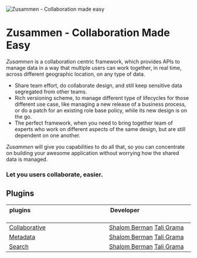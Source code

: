 ![Zusammen - Collaboration made easy](docs/images/zusammen_logo_black.png/?raw=true "Title")
# Zusammen - Collaboration Made Easy

*Zusammen* is a collaboration centric framework, which provides APIs to manage data in a way that multiple users can work together, in real time, across different geographic location, on any type of data. 

* Share team effort, do collaborate design, and still keep sensitive data segregated from other teams. 
* Rich versioning scheme, to manage different type of lifecycles for those different use case, like managing a new release of a business process, or do a patch for an existing role base policy, while its new design is on the go.
* The perfect framework, when you need to bring together team of experts who work on different aspects of the same design, but are still dependent on one another. 
 
*Zusammen* will give you capabilities to do all that, so you can concentrate on building your awesome application without worrying how the shared data is managed. 

### Let you users collaborate, easier.


## Plugins
|plugins                                                                   |Developer                                        |
|--------------------------------------------------------------------------|-------------------------------------------------|
|[Collaborative](https://github.com/open-amdocs/zusammen-collaborative-git)| [Shalom Berman](https://github.com/sybberman)  [Tali Grama](https://github.com/taligs) |
|[Metadata](https://github.com/open-amdocs/zusammen-metadata-cassandra)    | [Shalom Berman](https://github.com/sybberman)  [Tali Grama](https://github.com/taligs) |
|[Search](https://github.com/open-amdocs/zusammen-search-elastic)          | [Shalom Berman](https://github.com/sybberman)  [Tali Grama](https://github.com/taligs) |
